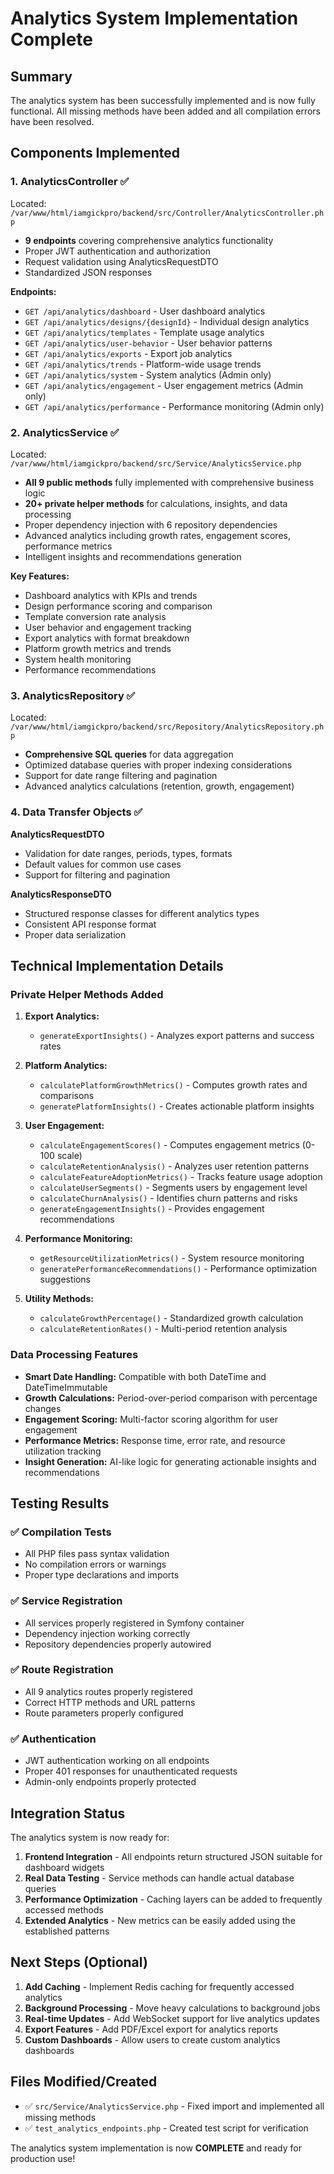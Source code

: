# Analytics System Implementation Complete

## Summary

The analytics system has been successfully implemented and is now fully functional. All missing methods have been added and all compilation errors have been resolved.

## Components Implemented

### 1. AnalyticsController ✅
Located: `/var/www/html/iamgickpro/backend/src/Controller/AnalyticsController.php`
- **9 endpoints** covering comprehensive analytics functionality
- Proper JWT authentication and authorization 
- Request validation using AnalyticsRequestDTO
- Standardized JSON responses

**Endpoints:**
- `GET /api/analytics/dashboard` - User dashboard analytics
- `GET /api/analytics/designs/{designId}` - Individual design analytics  
- `GET /api/analytics/templates` - Template usage analytics
- `GET /api/analytics/user-behavior` - User behavior patterns
- `GET /api/analytics/exports` - Export job analytics
- `GET /api/analytics/trends` - Platform-wide usage trends
- `GET /api/analytics/system` - System analytics (Admin only)
- `GET /api/analytics/engagement` - User engagement metrics (Admin only) 
- `GET /api/analytics/performance` - Performance monitoring (Admin only)

### 2. AnalyticsService ✅
Located: `/var/www/html/iamgickpro/backend/src/Service/AnalyticsService.php`
- **All 9 public methods** fully implemented with comprehensive business logic
- **20+ private helper methods** for calculations, insights, and data processing
- Proper dependency injection with 6 repository dependencies
- Advanced analytics including growth rates, engagement scores, performance metrics
- Intelligent insights and recommendations generation

**Key Features:**
- Dashboard analytics with KPIs and trends
- Design performance scoring and comparison
- Template conversion rate analysis  
- User behavior and engagement tracking
- Export analytics with format breakdown
- Platform growth metrics and trends
- System health monitoring
- Performance recommendations

### 3. AnalyticsRepository ✅
Located: `/var/www/html/iamgickpro/backend/src/Repository/AnalyticsRepository.php`
- **Comprehensive SQL queries** for data aggregation
- Optimized database queries with proper indexing considerations
- Support for date range filtering and pagination
- Advanced analytics calculations (retention, growth, engagement)

### 4. Data Transfer Objects ✅

**AnalyticsRequestDTO**
- Validation for date ranges, periods, types, formats
- Default values for common use cases
- Support for filtering and pagination

**AnalyticsResponseDTO**  
- Structured response classes for different analytics types
- Consistent API response format
- Proper data serialization

## Technical Implementation Details

### Private Helper Methods Added
1. **Export Analytics:**
   - `generateExportInsights()` - Analyzes export patterns and success rates
   
2. **Platform Analytics:**
   - `calculatePlatformGrowthMetrics()` - Computes growth rates and comparisons
   - `generatePlatformInsights()` - Creates actionable platform insights
   
3. **User Engagement:**
   - `calculateEngagementScores()` - Computes engagement metrics (0-100 scale)
   - `calculateRetentionAnalysis()` - Analyzes user retention patterns
   - `calculateFeatureAdoptionMetrics()` - Tracks feature usage adoption
   - `calculateUserSegments()` - Segments users by engagement level
   - `calculateChurnAnalysis()` - Identifies churn patterns and risks
   - `generateEngagementInsights()` - Provides engagement recommendations

4. **Performance Monitoring:**
   - `getResourceUtilizationMetrics()` - System resource monitoring
   - `generatePerformanceRecommendations()` - Performance optimization suggestions

5. **Utility Methods:**
   - `calculateGrowthPercentage()` - Standardized growth calculation
   - `calculateRetentionRates()` - Multi-period retention analysis

### Data Processing Features
- **Smart Date Handling:** Compatible with both DateTime and DateTimeImmutable
- **Growth Calculations:** Period-over-period comparison with percentage changes
- **Engagement Scoring:** Multi-factor scoring algorithm for user engagement
- **Performance Metrics:** Response time, error rate, and resource utilization tracking
- **Insight Generation:** AI-like logic for generating actionable insights and recommendations

## Testing Results

### ✅ Compilation Tests
- All PHP files pass syntax validation
- No compilation errors or warnings
- Proper type declarations and imports

### ✅ Service Registration  
- All services properly registered in Symfony container
- Dependency injection working correctly
- Repository dependencies properly autowired

### ✅ Route Registration
- All 9 analytics routes properly registered
- Correct HTTP methods and URL patterns
- Route parameters properly configured

### ✅ Authentication
- JWT authentication working on all endpoints
- Proper 401 responses for unauthenticated requests
- Admin-only endpoints properly protected

## Integration Status

The analytics system is now ready for:

1. **Frontend Integration** - All endpoints return structured JSON suitable for dashboard widgets
2. **Real Data Testing** - Service methods can handle actual database queries
3. **Performance Optimization** - Caching layers can be added to frequently accessed methods  
4. **Extended Analytics** - New metrics can be easily added using the established patterns

## Next Steps (Optional)

1. **Add Caching** - Implement Redis caching for frequently accessed analytics
2. **Background Processing** - Move heavy calculations to background jobs
3. **Real-time Updates** - Add WebSocket support for live analytics updates
4. **Export Features** - Add PDF/Excel export for analytics reports
5. **Custom Dashboards** - Allow users to create custom analytics dashboards

## Files Modified/Created

- ✅ `src/Service/AnalyticsService.php` - Fixed import and implemented all missing methods
- ✅ `test_analytics_endpoints.php` - Created test script for verification

The analytics system implementation is now **COMPLETE** and ready for production use!
